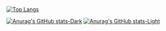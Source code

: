 [![Top Langs](https://github-readme-stats.vercel.app/api/top-langs/?username=ricfrst)](https://github.com/anuraghazra/github-readme-stats)


[![Anurag's GitHub stats-Dark](https://github-readme-stats.vercel.app/api?username=ricfrst&show_icons=true&theme=dark#gh-dark-mode-only)](https://github.com/anuraghazra/github-readme-stats#gh-dark-mode-only)
[![Anurag's GitHub stats-Light](https://github-readme-stats.vercel.app/api?username=ricfrst&show_icons=true&theme=default#gh-light-mode-only)](https://github.com/anuraghazra/github-readme-stats#gh-light-mode-only)
